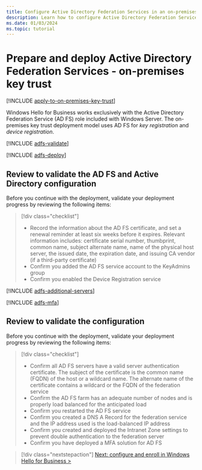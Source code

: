 ```yaml
---
title: Configure Active Directory Federation Services in an on-premises key trust model
description: Learn how to configure Active Directory Federation Services (AD FS) to support the Windows Hello for Business key trust model.
ms.date: 01/03/2024
ms.topic: tutorial
---
```


# Prepare and deploy Active Directory Federation Services - on-premises key trust

[!INCLUDE [apply-to-on-premises-key-trust](includes/apply-to-on-premises-key-trust.md)]

Windows Hello for Business works exclusively with the Active Directory Federation Service (AD FS) role included with Windows Server. The on-premises key trust deployment model uses AD FS for *key registration* and *device registration*.

[!INCLUDE [adfs-validate](includes/adfs-validate.md)]

[!INCLUDE [adfs-deploy](includes/adfs-deploy.md)]

## Review to validate the AD FS and Active Directory configuration

Before you continue with the deployment, validate your deployment progress by reviewing the following items:

> [!div class="checklist"]
>
> - Record the information about the AD FS certificate, and set a renewal reminder at least six weeks before it expires. Relevant information includes: certificate serial number, thumbprint, common name, subject alternate name, name of the physical host server, the issued date, the expiration date, and issuing CA vendor (if a third-party certificate)
> - Confirm you added the AD FS service account to the KeyAdmins group
> - Confirm you enabled the Device Registration service

[!INCLUDE [adfs-additional-servers](includes/adfs-additional-servers.md)]

[!INCLUDE [adfs-mfa](includes/adfs-mfa.md)]

## Review to validate the configuration

Before you continue with the deployment, validate your deployment progress by reviewing the following items:

> [!div class="checklist"]
>
> - Confirm all AD FS servers have a valid server authentication certificate. The subject of the certificate is the common name (FQDN) of the host or a wildcard name. The alternate name of the certificate contains a wildcard or the FQDN of the federation service
> - Confirm the AD FS farm has an adequate number of nodes and is properly load balanced for the anticipated load
> - Confirm you restarted the AD FS service
> - Confirm you created a DNS A Record for the federation service and the IP address used is the load-balanced IP address
> - Confirm you created and deployed the Intranet Zone settings to prevent double authentication to the federation server
> - Confirm you have deployed a MFA solution for AD FS

> [!div class="nextstepaction"]
> [Next: configure and enroll in Windows Hello for Business >](on-premises-key-trust-enroll.md)
